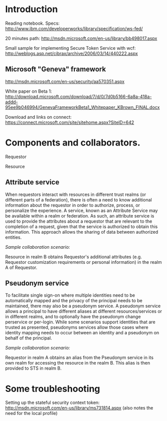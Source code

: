 # Introduction #

Reading notebook.
Specs: http://www.ibm.com/developerworks/library/specification/ws-fed/

20 minutes path: http://msdn.microsoft.com/en-us/library/bb498017.aspx

Small sample for implementing Secure Token Service with wcf: http://weblogs.asp.net/cibrax/archive/2006/03/14/440222.aspx

## Microsoft "Geneva" framework ##
http://msdn.microsoft.com/en-us/security/aa570351.aspx

White paper on Beta 1: http://download.microsoft.com/download/7/d/0/7d0b5166-6a8a-418a-addd-95ee9b046994/GenevaFrameworkBeta1_Whitepaper_KBrown_FINAL.docx

Download and links on connect: https://connect.microsoft.com/site/sitehome.aspx?SiteID=642




# Components and collaborators. #

Requestor

Resource

## Attribute service ##
When requestors interact with resources in different trust realms (or different parts of a
federation), there is often a need to know additional information about the requestor in
order to authorize, process, or personalize the experience. A service, known as an Attribute Service may be available within a realm or federation. As such, an attribute service is used to provide the attributes about a requestor that are relevant to the completion of a request, given that the service is authorized to obtain this information. This approach allows the sharing of data between authorized entities.

_Sample collaboration scenario:_

Resource in realm B obtains Requestor's additional attributes (e.g. Requestor customization requirements or personal information) in the realm A of Requestor.

## Pseudonym service ##
To facilitate single sign-on where multiple identities need to be automatically mapped and
the privacy of the principal needs to be maintained, there may also be a pseudonym
service. A pseudonym service allows a principal to have different aliases at different
resources/services or in different realms, and to optionally have the pseudonym change perservice or per-login. While some scenarios support identities that are trusted as presented, pseudonyms services allow those cases where identity mapping needs to occur between an identity and a pseudonym on behalf of the principal.

_Sample collaboration scenario:_

Requestor in realm A obtains an alias from the Pseudonym service in its own realm for accessing the resource in the realm B. This alias is then provided to STS in realm B.

# Some troubleshooting #
Setting up the stateful security context token: http://msdn.microsoft.com/en-us/library/ms731814.aspx (also notes the need for the local profile)